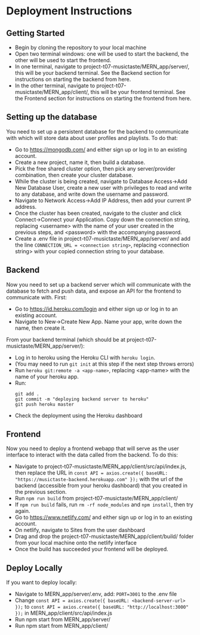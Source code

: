 # Deployment Instructions
## Getting Started
- Begin by cloning the repository to your local machine
- Open two terminal windows: one will be used to start the backend, the other will be used to start the frontend.
- In one terminal, navigate to project-t07-musictaste/MERN_app/server/, this will be your backend terminal. See the Backend section for instructions on starting the backend from here.
- In the other terminal, navigate to project-t07-musictaste/MERN_app/client/, this will be your frontend terminal. See the Frontend section for instructions on starting the frontend from here.
## Setting up the database
You need to set up a persistent database for the backend to communicate with which will store data about user profiles and playlists. To do that:
- Go to https://mongodb.com/ and either sign up or log in to an existing account.
- Create a new project, name it, then build a database.
- Pick the free shared cluster option, then pick any server/provider combination, then create your cluster database.
- While the cluster is being created, navigate to Database Access->Add New Database User, create a new user with privileges to read and write to any database, and write down the username and password.
- Navigate to Network Access->Add IP Address, then add your current IP address.
- Once the cluster has been created, navigate to the cluster and click Connect->Connect your Application. Copy down the connection string, replacing \<username\> with the name of your user created in the previous steps, and \<password\> with the accompanying password.
- Create a .env file in project-t07-musictaste/MERN_app/server/ and add the line ```CONNECTION_URL = <connection string>```, replacing \<connection string\> with your copied connection string to your database.
## Backend
Now you need to set up a backend server which will communicate with the database to fetch and push data, and expose an API for the frontend to communicate with. First: 
- Go to https://id.heroku.com/login and either sign up or log in to an existing account.
- Navigate to New->Create New App. Name your app, write down the name, then create it.

From your backend terminal (which should be at project-t07-musictaste/MERN_app/server/):
- Log in to heroku using the Heroku CLI with ```heroku login```.
- (You may need to run ```git init``` at this step if the next step throws errors)
- Run ```heroku git:remote -a <app-name>```, replacing \<app-name\> with the name of your heroku app.
- Run:
  ```
  git add .
  git commit -m "deploying backend server to heroku"
  git push heroku master
  ```
- Check the deployment using the Heroku dashboard
## Frontend
Now you need to deploy a frontend webapp that will serve as the user interface to interact with the data called from the backend. To do this:
- Navigate to project-t07-musictaste/MERN_app/client/src/api/index.js, then replace the URL in ```const API = axios.create({ baseURL: "https://musictaste-backend.herokuapp.com" });``` with the url of the backend (accessible from your heroku dashboard) that you created in the previous section.
- Run ```npm run build``` from project-t07-musictaste/MERN_app/client/
- If ```npm run build``` fails, run ```rm -rf node_modules``` and ```npm install```, then try again.
- Go to https://www.netlify.com/ and either sign up or log in to an existing account.
- On netlify, navigate to Sites from the user dashboard
- Drag and drop the project-t07-musictaste/MERN_app/client/build/ folder from your local machine onto the netlify interface
- Once the build has succeeded your frontend will be deployed.
## Deploy Locally
If you want to deploy locally:
- Navigate to MERN_app/server/.env, add: ```PORT=3001``` to the .env file
- Change ```const API = axios.create({ baseURL: <backend-server-url> });``` to ```const API = axios.create({ baseURL: "http://localhost:3000" });``` in MERN_app/client/src/api/index.js
- Run npm start from MERN_app/server/
- Run npm start from MERN_app/client/
